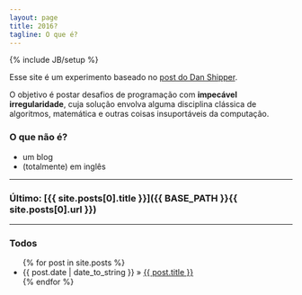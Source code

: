 ```yaml
---
layout: page
title: 2016?
tagline: O que é?
---
```

{% include JB/setup %}

Esse site é um experimento baseado no [post do Dan Shipper](http://danshipper.com/124690091).

O objetivo é postar desafios de programação com **impecável irregularidade**, cuja 
solução envolva alguma disciplina clássica de algoritmos, matemática e outras 
coisas insuportáveis da computação.

### O que não é?

* um blog
* (totalmente) em inglês

***

### Último: [{{ site.posts[0].title }}]({{ BASE_PATH }}{{ site.posts[0].url }})

***

### Todos

<ul class="posts">
  {% for post in site.posts %}
    <li><span>{{ post.date | date_to_string }}</span> &raquo; <a href="{{ BASE_PATH }}{{ post.url }}">{{ post.title }}</a></li>
  {% endfor %}
</ul>

